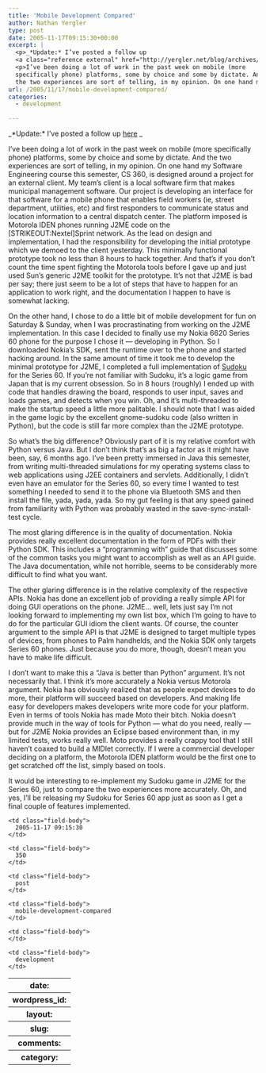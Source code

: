 ```yaml
---
title: 'Mobile Development Compared'
author: Nathan Yergler
type: post
date: 2005-11-17T09:15:30+00:00
excerpt: |
  <p>_*Update:* I’ve posted a follow up
  <a class="reference external" href="http://yergler.net/blog/archives/2005/11/29/j2me-development-part-2">here</a> _</p>
  <p>I’ve been doing a lot of work in the past week on mobile (more
  specifically phone) platforms, some by choice and some by dictate. And
  the two experiences are sort of telling, in my opinion. On one hand my ...</p>
url: /2005/11/17/mobile-development-compared/
categories:
  - development

---
```

_\*Update:\* I’ve posted a follow up [here][1]  _

I’ve been doing a lot of work in the past week on mobile (more specifically phone) platforms, some by choice and some by dictate. And the two experiences are sort of telling, in my opinion. On one hand my Software Engineering course this semester, <span class="caps">CS</span> 360, is designed around a project for an external client. My team’s client is a local software firm that makes municipal management software. Our project is developing an interface for that software for a mobile phone that enables field workers (ie, street department, utilities, etc) and first responders to communicate status and location information to a central dispatch center. The platform imposed is Motorola <span class="caps">IDEN</span> phones running <span class="caps">J2ME</span> code on the [<span class="caps">STRIKEOUT</span>:Nextel]Sprint network. As the lead on design and implementation, I had the responsibility for developing the initial prototype which we demoed to the client yesterday. This minimally functional prototype took no less than 8 hours to hack together. And that’s if you don’t count the time spent fighting the Motorola tools before I gave up and just used Sun’s generic <span class="caps">J2ME</span> toolkit for the prototype. It’s not that <span class="caps">J2ME</span> is bad per say; there just seem to be a lot of steps that have to happen for an application to work right, and the documentation I happen to have is somewhat lacking.

On the other hand, I chose to do a little bit of mobile development for fun on Saturday <span class="amp">&</span> Sunday, when I was procrastinating from working on the <span class="caps">J2ME</span> implementation. In this case I decided to finally use my Nokia 6620 Series 60 phone for the purpose I chose it — developing in Python. So I downloaded Nokia’s <span class="caps">SDK</span>, sent the runtime over to the phone and started hacking around. In the same amount of time it took me to develop the minimal prototype for <span class="caps">J2ME</span>, I completed a full implementation of [Sudoku][2]  for the Series 60. If you’re not familiar with Sudoku, it’s a logic game from Japan that is my current obsession. So in 8 hours (roughly) I ended up with code that handles drawing the board, responds to user input, saves and loads games, and detects when you win. Oh, and it’s multi-threaded to make the startup speed a little more palitable. I should note that I was aided in the game logic by the excellent gnome-sudoku code (also written in Python), but the code is still far more complex than the <span class="caps">J2ME</span> prototype.

So what’s the big difference? Obviously part of it is my relative comfort with Python versus Java. But I don’t think that’s as big a factor as it might have been, say, 6 months ago. I’ve been pretty immersed in Java this semester, from writing multi-threaded simulations for my operating systems class to web applications using <span class="caps">J2EE</span> containers and servlets. Additionally, I didn’t even have an emulator for the Series 60, so every time I wanted to test something I needed to send it to the phone via Bluetooth <span class="caps">SMS</span> and then install the file, yada, yada, yada. So my gut feeling is that any speed gained from familiarity with Python was probably wasted in the save-sync-install-test cycle.

The most glaring difference is in the quality of documentation. Nokia provides really excellent documentation in the form of PDFs with their Python <span class="caps">SDK</span>. This includes a “programming with” guide that discusses some of the common tasks you might want to accomplish as well as an <span class="caps">API</span> guide. The Java documentation, while not horrible, seems to be considerably more difficult to find what you want.

The other glaring difference is in the relative complexity of the respective APIs. Nokia has done an excellent job of providing a really simple <span class="caps">API</span> for doing <span class="caps">GUI</span> operations on the phone. <span class="caps">J2ME</span>… well, lets just say I’m not looking forward to implementing my own list box, which I’m going to have to do for the particular <span class="caps">GUI</span> idiom the client wants. Of course, the counter argument to the simple <span class="caps">API</span> is that <span class="caps">J2ME</span> is designed to target multiple types of devices, from phones to Palm handhelds, and the Nokia <span class="caps">SDK</span> only targets Series 60 phones. Just because you do more, though, doesn’t mean you have to make life difficult.

I don’t want to make this a “Java is better than Python” argument. It’s not necessarily that. I think it’s more accurately a Nokia versus Motorola argument. Nokia has obviously realized that as people expect devices to do more, their platform will succeed based on developers. And making life easy for developers makes developers write more code for your platform. Even in terms of tools Nokia has made Moto their bitch. Nokia doesn’t provide much in the way of tools for Python — what do you need, really — but for <span class="caps">J2ME</span> Nokia provides an Eclipse based environment than, in my limited tests, works really well. Moto provides a really crappy tool that I still haven’t coaxed to build a MIDlet correctly. If I were a commercial developer deciding on a platform, the Motorola <span class="caps">IDEN</span> platform would be the first one to get scratched off the list, simply based on tools.

It would be interesting to re-implement my Sudoku game in <span class="caps">J2ME</span> for the Series 60, just to compare the two experiences more accurately. Oh, and yes, I’ll be releasing my Sudoku for Series 60 app just as soon as I get a final couple of features implemented.

<table class="docutils field-list" frame="void" rules="none">
  <col class="field-name" /> <col class="field-body" /> <tr class="field">
    <th class="field-name">
      date:
    </th>

    <td class="field-body">
      2005-11-17 09:15:30
    </td>
  </tr>

  <tr class="field">
    <th class="field-name">
      wordpress_id:
    </th>

    <td class="field-body">
      350
    </td>
  </tr>

  <tr class="field">
    <th class="field-name">
      layout:
    </th>

    <td class="field-body">
      post
    </td>
  </tr>

  <tr class="field">
    <th class="field-name">
      slug:
    </th>

    <td class="field-body">
      mobile-development-compared
    </td>
  </tr>

  <tr class="field">
    <th class="field-name">
      comments:
    </th>

    <td class="field-body">
    </td>
  </tr>

  <tr class="field">
    <th class="field-name">
      category:
    </th>

    <td class="field-body">
      development
    </td>
  </tr>
</table>

 [1]: http://yergler.net/blog/archives/2005/11/29/j2me-development-part-2
 [2]: http://sudoku.com